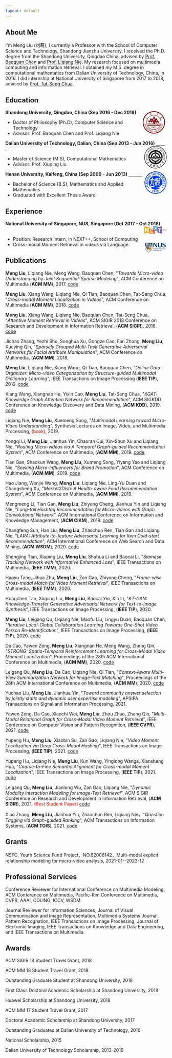 ```yaml
---
layout: default
---
```

## About Me
I'm Meng Liu (刘萌), I currently a Professor with the School of Computer Science and Technology, Shandong Jianzhu University. I received the Ph.D. degree from the Shandong University, Qingdao China, advised by [Prof. Baoquan Chen](https://cfcs.pku.edu.cn/baoquan/) and [Prof. Liqiang Nie](https://liqiangnie.github.io/). My research focused on multimedia computing and information retrieval. I obtained my M.S. degree in computational mathematics from Dalian University of Technology, China, in 2016. I did internship at National University of Singapore from 2017 to 2018, advised by [Prof. Tat-Seng Chua](https://www.comp.nus.edu.sg/cs/bio/chuats/). 

## Education
<div align="left">
        <strong> Shandong University, Qingdao, China (Sep 2016 - Dec 2019) </strong>
          <a href="http://www.sdu.edu.cn/" target="_blank" rel="external">
            <img border="0" src="sdu_logo.jpg" align="right" width="80" height="80">
          </a> 
        <ul>
        <li>
          Doctor of Philosophy (Ph.D), Computer Science and Technology</li>
        <li>
          Advisor: Prof. Baoquan Chen and Prof. Liqiang Nie</li>
      </ul>      
      </div>

<div align="left">
        <strong> Dalian University of Technology, Dalian, China (Sep 2013 - Jun 2016) </strong>
          <a href="https://www.dlut.edu.cn/" target="_blank" rel="external">
            <img border="0" src="dlut_logo.jpg" align="right" width="70" height="70">
          </a> 
        <ul>
        <li>
          Master of Science (M.S), Computational Mathematics</li>
        <li>
          Advisor: Prof. Xiuping Liu</li>
      </ul>      
      </div>
      
<div align="left">
        <strong> Henan University, Kaifeng, China (Sep 2009 - Jun 2013) </strong>
          <a href="http://www.henu.edu.cn/" target="_blank" rel="external">
            <img border="0" src="henan_logo.jpg" align="right" width="70" height="70">
          </a> 
        <ul>
        <li>
          Bachelor of Science (B.S), Mathematics and Applied Mathematics</li>
        <li>
          Graduated with Excellent Thesis Award</li>
      </ul>      
      </div>

## Experience
     
<div align="left">
        <strong> National University of Singapore, NUS, Singapore  (Oct 2017 - Oct 2018) </strong>
          <a target="_blank" rel="external">
            <img border="0" src="next-logo.png" align="right" width="70">
          </a> 
        <ul>
        <li>
          Position: Research Intern, in NEXT++, School of Computing </li>
                <img border="0" src="nus_logo.png" align="right" width="70">
        <li>Cross-modal Moment Retrieval in videos via Language. </li>
      </ul>      
      </div>
      
## Publications
**Meng Liu**, Liqiang Nie, Meng Wang, Baoquan Chen, "_Towards Micro-video Understanding by Joint Sequential-Sparse Modeling_", ACM Conference on Multimedia  (**ACM MM**), 2017. [code](https://acmmm17.wixsite.com/eastern)

**Meng Liu**, Xiang Wang, Liqiang Nie, Qi Tian, Baoquan Chen, Tat-Seng Chua,  "_Cross-modal Moment Localization in Videos_", ACM Conference on Multimedia (**ACM MM**), 2018. [code](https://acmmm18.wixsite.com/role)

**Meng Liu**, Xiang Wang, Liqiang Nie, Baoquan Chen, Tat-Seng Chua, "_Attentive Moment Retrieval in Videos_",  ACM SIGIR 2018 Conference on Research and Development in Information Retrieval, (**ACM SIGIR**), 2018. [code](https://sigir2018.wixsite.com/acrn) 

Jichao Zhang, Yezhi Shu, Songhua Xu, Gongze Cao, Fan Zhong, **Meng Liu**, Xueying Qin, "_Sparsely Grouped Multi-Task Generative Adversarial Networks for Facial Attribute Manipulation_", ACM Conference on Multimedia, (**ACM MM**), 2018. 

**Meng Liu**, Liqiang Nie, Xiang Wang, Qi Tian, Baoquan Chen, "_Online Data Organizer: Micro-video Categorization by Structure-guided Multimodal Dictionary Learning_", IEEE Transactions on Image Processing (**IEEE TIP**), 2019. [code](http://acmmm17.wixsite.com/intimate)

Xiang Wang, Xiangnan He, Yixin Cao, **Meng Liu**, Tat-Seng Chua, "_KGAT: Knowledge Graph Attention Network for Recommendation_",  ACM SIGKDD Conference on Knowledge Discovery and Data Mining, (**ACM KDD**), 2019. [code](https://github.com/xiangwang1223/knowledge_graph_attention_network)

Liqiang Nie, **Meng Liu**, Xuemeng Song, "_Multimodal Learning toward Micro-Video Understanding_", Synthesis Lectures on Image, Video, and Multimedia Processing, <font color=red>(book)</font>, 2019.

Yongqi Li, **Meng Liu**, Jianhua Yin, Chaoran Cui, Xin-Shun Xu and Liqiang Nie, "_Routing Micro-videos via A Temporal Graph-guided Recommendation System_", ACM Conference on Multimedia, (**ACM MM**), 2019. [code](https://anonymous1240.wixsite.com/alpine)

Tian Gan, Shaokun Wang, **Meng Liu**, Xumeng Song, Yiyang Yao and Liqiang Nie, "_Seeking Micro-influencers for Brand Promotion_", ACM Conference on Multimedia, (**ACM MM**), 2019. [code](https://github.com/gantian/ACMMM-2019-influencer)

Hao Jiang, Wenjie Wang, **Meng Liu**, Liqiang Nie, Ling-Yu Duan and Changsheng Xu, "_Market2Dish: A Health-aware Food Recommendation System_", ACM Conference on Multimedia, (**ACM MM**), 2019. 

Mengmeng Li, Tian Gan, **Meng Liu**, Zhiyong Cheng, Jianhua Yin and Liqiang Nie, "_Long-tail Hashtag Recommendation for Micro-videos with Graph Convolutional Network_", ACM International Conference on Information and Knowledge Management, (**ACM CIKM**), 2019. [code](https://anon425.wixsite.com/v2ht)

Changfeng Sun, Han Liu, **Meng Liu**, Zhaochun Ren, Tian Gan and Liqiang Nie, "_LARA: Attribute-to-feature Adversarial Learning for Item Cold-start Recommendation_", ACM International Conference on Web Search and Data Mining, (**ACM WSDM**), 2020. [code](https://anonymous274.wixsite.com/lara)

Shengjing Tian, Xiuping Liu, **Meng Liu**, Shuhua Li and Baocai Li, "_Siamese Tracking Network with Informative Enhanced Loss_", IEEE Transactions on Multimedia, (**IEEE TMM**), 2020.

Haoyu Tang, Jihua Zhu, **Meng Liu**, Zan Gao, Zhiyong Cheng, "_Frame-wise Cross-modal Match for Video Moment Retrieval_", IEEE Transactions on Multimedia, (**IEEE TMM**), 2020.

Hongchen Tan, Xiuping Liu, **Meng Liu**, Baocai Yin, Xin Li, "_KT-GAN: Knowledge-Transfer Generative Adversarial Network for Text-to-Image Synthesis_", IEEE Transactions on Image Processing, (**IEEE TIP**), 2020.

**Meng Liu**, Leigang Qu, Liqiang Nie, Maofu Liu, Lingyu Duan, Baoquan Chen, "_Iterative Local-Global Collaboration Learning Towards One-Shot Video Person Re-Identification_", IEEE Transactions on Image Processing, (**IEEE TIP**), 2020. [code](https://github.com/LgQu/VOLTA)

Da Cao, Yawen Zeng, **Meng Liu**, Xiangnan He, Meng Wang, Zheng Qin, "_STRONG: Spatio-Temporal Reinforcement Learning for Cross-Modal Video Moment Localization_", Proceedings of the 28th ACM International Conference on Multimedia, (**ACM MM**), 2020. [code](https://github.com/yawenzeng/STRONG)

Leigang Qu, **Meng Liu**, Da Cao, Liqiang Nie, Qi Tian, "_Context-Aware Multi-View Summarization Network for Image-Text Matching_", Proceedings of the 28th ACM International Conference on Multimedia, (**ACM MM**), 2020. [code](https://acmmmcamera.wixsite.com/camera)

Yuchao Liu, **Meng Liu**, Jianhua Yin, "_Toward community answer selection by jointly static and dynamic user expertise modeling_", APSIPA Transactions on Signal and Information Processing, 2021.

Yawen Zeng, Da Cao, Xiaochi Wei, **Meng Liu**, Zhou Zhao, Zheng Qin, "_Multi-Modal Relational Graph for Cross-Modal Video Moment Retrieval_", IEEE Conference on Computer Vision and Pattern Recognition, (**IEEE CVPR**), 2021. [code](https://cvpr-2021.wixsite.com/mmrg)

Yupeng Hu, **Meng Liu**, Xiaobin Su, Zan Gao, Liqiang Nie, "_Video Moment Localization via Deep Cross-Modal Hashing_", IEEE Transactions on Image Processing, (**IEEE TIP**), 2021. [code](https://github.com/Huyp777/CMHN)

Yupeng Hu, Liqiang Nie, **Meng Liu**, Kun Wang, Yinglong Wanga, Xiansheng Hua, "_Coarse-to-Fine Semantic Alignment for Cross-modal Moment Localization_", IEEE Transactions on Image Processing, (**IEEE TIP**), 2021. [code](https://github.com/Huyp777/CSUN)

Leigang Qu, **Meng Liu**, Jianlong Wu, Zan Gao, Liqiang Nie, "_Dynamic Modality Interaction Modeling for Image-Text Retrieval_", ACM SIGIR Conference on Research and Development in Information Retrieval, (**ACM SIGIR**), 2021. <font color=red>(Best Student Paper)</font> [code](https://sigir21.wixsite.com/dime)

Xiao Zhang, **Meng Liu**, Jianhua Yin, Zhaochun Ren, Liqiang Nie，"_Question Tagging via Graph-guided Ranking_", ACM Transactions on Information Systems, (**ACM TOIS**), 2021. [code](https://anonymousrank.wixsite.com/here)

## Grants
NSFC, Youth Science Fund Project，NO.62006142，Multi-modal explicit relationship modeling for micro-video analysis, 2021-01--2023-12

## Professional Services
Conference Reviewer for International Conference on Multimedia Modeling, ACM Conference on Multimedia, Pacific-Rim Conference on Multimedia, CVPR, AAAI, COLING, ICCV, WSDM.

Journal Reviewer for Information Sciences, Journal of Visual Communication and Image Representation, Multimedia Systems Journal, Pattern Recognation, IEEE Transactions on Image Processing, Journal of Electronic Imaging, IEEE Transactions on Knowledge and Data Engineering, and IEEE Transactions on Multimedia.

## Awards
ACM SIGIR 18 Student Travel Grant, 2018

ACM MM 18 Student Travel Grant, 2018

Outstanding Graduate Student at Shandong University, 2018

First Class Doctoral Academic Scholarship at Shandong University, 2018

Huawei Scholarship at Shandong University, 2018

ACM MM 17 Student Travel Grant, 2017

Doctoral Academic Scholarship at Shandong University, 2017

Outstanding Graduates at Dalian University of Technology, 2016

National Scholarship, 2015

Dalian University of Technology Scholarship, 2013-2016
    
